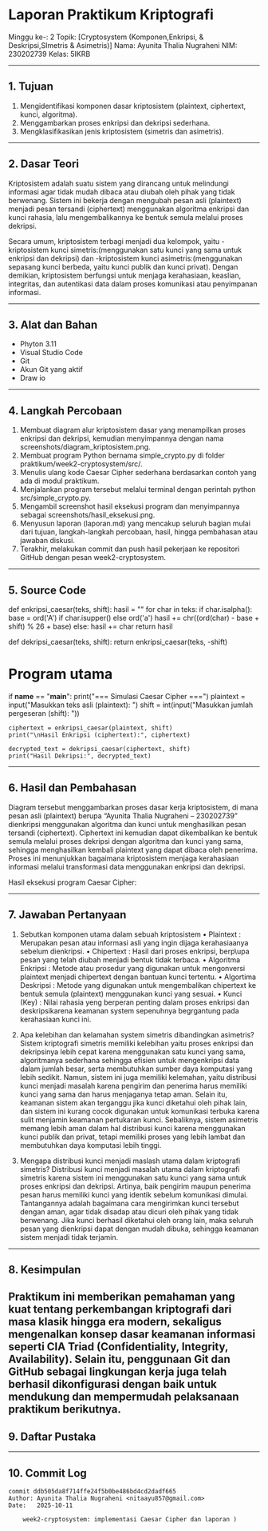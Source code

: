 # Laporan Praktikum Kriptografi
Minggu ke-: 2 
Topik: [Cryptosystem (Komponen,Enkripsi, & Deskripsi,SImetris & Asimetris)]
Nama: Ayunita Thalia Nugraheni 
NIM: 230202739 
Kelas: 5IKRB 

---

## 1. Tujuan
1. Mengidentifikasi komponen dasar kriptosistem (plaintext, ciphertext, kunci, algoritma).
2. Menggambarkan proses enkripsi dan dekripsi sederhana.
3. Mengklasifikasikan jenis kriptosistem (simetris dan asimetris).
---

## 2. Dasar Teori
Kriptosistem adalah suatu sistem yang dirancang untuk melindungi informasi agar tidak mudah dibaca atau diubah oleh pihak yang tidak berwenang. Sistem ini bekerja dengan mengubah pesan asli (plaintext) menjadi pesan tersandi (ciphertext) menggunakan algoritma enkripsi dan kunci rahasia, lalu mengembalikannya ke bentuk semula melalui proses dekripsi.

Secara umum, kriptosistem terbagi menjadi dua kelompok, yaitu
-kriptosistem kunci simetris:(menggunakan satu kunci yang sama untuk enkripsi dan dekripsi) dan
-kriptosistem kunci asimetris:(menggunakan sepasang kunci berbeda, yaitu kunci publik dan kunci privat). Dengan demikian, kriptosistem berfungsi untuk menjaga kerahasiaan, keaslian, integritas, dan autentikasi data dalam proses komunikasi atau penyimpanan informasi.

---

## 3. Alat dan Bahan
- Phyton 3.11
- Visual Studio Code
- Git
- Akun Git yang aktif
- Draw io
  
---

## 4. Langkah Percobaan
1. Membuat diagram alur kriptosistem dasar yang menampilkan proses enkripsi dan dekripsi, kemudian menyimpannya dengan nama screenshots/diagram_kriptosistem.png.
2. Membuat program Python bernama simple_crypto.py di folder praktikum/week2-cryptosystem/src/.
3. Menulis ulang kode Caesar Cipher sederhana berdasarkan contoh yang ada di modul praktikum.
4. Menjalankan program tersebut melalui terminal dengan perintah python src/simple_crypto.py.
5. Mengambil screenshot hasil eksekusi program dan menyimpannya sebagai screenshots/hasil_eksekusi.png.
6. Menyusun laporan (laporan.md) yang mencakup seluruh bagian mulai dari tujuan, langkah-langkah percobaan, hasil, hingga pembahasan atau jawaban diskusi.
7. Terakhir, melakukan commit dan push hasil pekerjaan ke repositori GitHub dengan pesan week2-cryptosystem.
---

## 5. Source Code
def enkripsi_caesar(teks, shift):
    hasil = ""
    for char in teks:
        if char.isalpha():
            base = ord('A') if char.isupper() else ord('a')
            hasil += chr((ord(char) - base + shift) % 26 + base)
        else:
            hasil += char
    return hasil

def dekripsi_caesar(teks, shift):
    return enkripsi_caesar(teks, -shift)

# Program utama
if __name__ == "__main__":
    print("=== Simulasi Caesar Cipher ===")
    plaintext = input("Masukkan teks asli (plaintext): ")
    shift = int(input("Masukkan jumlah pergeseran (shift): "))

    ciphertext = enkripsi_caesar(plaintext, shift)
    print("\nHasil Enkripsi (ciphertext):", ciphertext)

    decrypted_text = dekripsi_caesar(ciphertext, shift)
    print("Hasil Dekripsi:", decrypted_text)

---

## 6. Hasil dan Pembahasan
Diagram tersebut menggambarkan proses dasar kerja kriptosistem, di mana pesan asli (plaintext) berupa “Ayunita Thalia Nugraheni – 230202739” dienkripsi menggunakan algoritma dan kunci untuk menghasilkan pesan tersandi (ciphertext). Ciphertext ini kemudian dapat dikembalikan ke bentuk semula melalui proses dekripsi dengan algoritma dan kunci yang sama, sehingga menghasilkan kembali plaintext yang dapat dibaca oleh penerima. Proses ini menunjukkan bagaimana kriptosistem menjaga kerahasiaan informasi melalui transformasi data menggunakan enkripsi dan dekripsi.

Hasil eksekusi program Caesar Cipher: 


---

## 7. Jawaban Pertanyaan
1.	Sebutkan  komponen utama dalam sebuah kriptosistem 
•	Plaintext : Merupakan pesan atau informasi asli yang ingin dijaga kerahasiaanya sebelum dienkripsi.
•	Chipertext : Hasil dari proses enkripsi, berp\upa pesan yang telah diubah menjadi bentuk tidak terbaca.
•	Algoritma Enkripsi : Metode atau prosedur yang digunakan untuk mengonversi plaintext menjadi chipertext dengan bantuan kunci tertentu.
•	Algortima Deskripsi : Metode yang digunakan untuk mengembalikan chipertext ke bentuk semula (plaintext) menggunakan kunci yang sesuai.
•	Kunci (Key) : Nilai rahasia yeng berperan penting dalam proses enkripsi dan deskripsikarena keamanan system sepenuhnya begrgantung pada kerahasiaan kunci ini.

2.	Apa kelebihan dan kelamahan system simetris dibandingkan asimetris? 
Sistem kriptografi simetris memiliki kelebihan yaitu proses enkripsi dan dekripsinya lebih cepat karena menggunakan satu kunci yang sama, algoritmanya sederhana sehingga efisien untuk mengenkripsi data dalam jumlah besar, serta membutuhkan sumber daya komputasi yang lebih sedikit. 
Namun, sistem ini juga memiliki kelemahan, yaitu distribusi kunci menjadi masalah karena pengirim dan penerima harus memiliki kunci yang sama dan harus menjaganya tetap aman. Selain itu, keamanan sistem akan terganggu jika kunci diketahui oleh pihak lain, dan sistem ini kurang cocok digunakan untuk komunikasi terbuka karena sulit menjamin keamanan pertukaran kunci. Sebaliknya, sistem asimetris memang lebih aman dalam hal distribusi kunci karena menggunakan kunci publik dan privat, tetapi memiliki proses yang lebih lambat dan membutuhkan daya komputasi lebih tinggi.


3.	Mengapa distribusi kunci menjadi maslash utama dalam kriptografi simetris? Distribusi kunci menjadi masalah utama dalam kriptografi simetris karena sistem ini menggunakan satu kunci yang sama untuk proses enkripsi dan dekripsi. Artinya, baik pengirim maupun penerima pesan harus memiliki kunci yang identik sebelum komunikasi dimulai. Tantangannya adalah bagaimana cara mengirimkan kunci tersebut dengan aman, agar tidak disadap atau dicuri oleh pihak yang tidak berwenang. Jika kunci berhasil diketahui oleh orang lain, maka seluruh pesan yang dienkripsi dapat dengan mudah dibuka, sehingga keamanan sistem menjadi tidak terjamin.
---

## 8. Kesimpulan
Praktikum ini memberikan pemahaman yang kuat tentang perkembangan kriptografi dari masa klasik hingga era modern, sekaligus mengenalkan konsep dasar keamanan informasi seperti CIA Triad (Confidentiality, Integrity, Availability). Selain itu, penggunaan Git dan GitHub sebagai lingkungan kerja juga telah berhasil dikonfigurasi dengan baik untuk mendukung dan mempermudah pelaksanaan praktikum berikutnya.
---

## 9. Daftar Pustaka
---

## 10. Commit Log
```
commit ddb505da8f714ffe24f5b0be486bd4cd2dadf665
Author: Ayunita Thalia Nugraheni <nitaayu857@gmail.com>
Date:   2025-10-11

    week2-cryptosystem: implementasi Caesar Cipher dan laporan )
```
